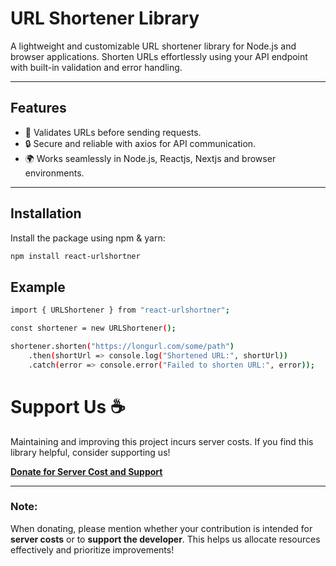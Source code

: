 # URL Shortener Library

A lightweight and customizable URL shortener library for Node.js and browser applications. Shorten URLs effortlessly using your API endpoint with built-in validation and error handling.

---

## Features

- 📏 Validates URLs before sending requests.
- 🔒 Secure and reliable with axios for API communication.
- 🌍 Works seamlessly in Node.js, Reactjs, Nextjs and browser environments.

---

## Installation

Install the package using npm & yarn:

```bash
npm install react-urlshortner
```

## Example

```bash
import { URLShortener } from "react-urlshortner";

const shortener = new URLShortener();

shortener.shorten("https://longurl.com/some/path")
    .then(shortUrl => console.log("Shortened URL:", shortUrl))
    .catch(error => console.error("Failed to shorten URL:", error));

```

# Support Us ☕

Maintaining and improving this project incurs server costs. If you find this library helpful, consider supporting us!

[**Donate for Server Cost and Support**](https://res.cloudinary.com/drsx9xy6o/image/upload/v1735908635/sadapay_uoovwk.jpg)

---

### Note:

When donating, please mention whether your contribution is intended for **server costs** or to **support the developer**. This helps us allocate resources effectively and prioritize improvements!
